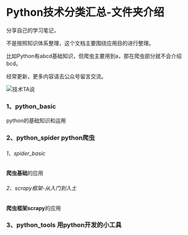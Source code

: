 # Python技术分类汇总-文件夹介绍

分享自己的学习笔记，

不是按照知识体系整理，这个文档主要围绕应用目的进行整理。

比如Python有abcd基础知识，但爬虫主要用到a，那在爬虫部分就不会介绍bcd。

经常更新，更多内容请去公众号留言交流。

![技术TA说]()

### 1、python_basic
python的基础知识和运用

### 2、python_spider python爬虫
###### 1、spider_basic

**爬虫基础**的应用

###### 2、scrapy框架-从入门到入土

**爬虫框架scrapy**的应用

### 3、python_tools 用python开发的小工具

